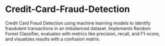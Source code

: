 # Credit-Card-Fraud-Detection
Credit Card Fraud Detection using machine learning models to identify fraudulent transactions in an imbalanced dataset. Implements Random Forest Classifier, evaluates with metrics like precision, recall, and F1-score, and visualizes results with a confusion matrix.

